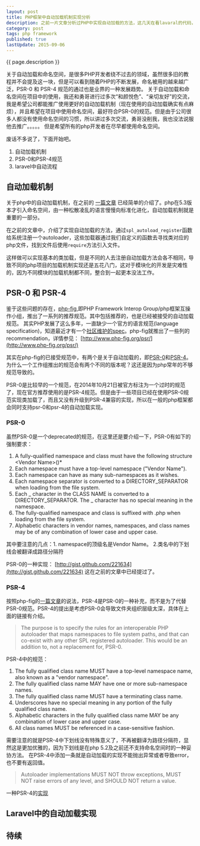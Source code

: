 ```yaml
---
layout: post
title: PHP框架中自动加载机制实现分析
description: 之前一片文章分析过PHP中实现自动加载的方法，这几天在看lavaral的代码，发现其自动加载机制和Yii 2 的自动加载是同样的。这里索性把这种常用的自动加载实现做个简单的总结。
category: post
tags: php framework
published: true
lastUpdate: 2015-09-06
---
```


{{ page.description }}

关于自动加载和命名空间，是很多PHP开发者绕不过去的领域，虽然很多旧的教程并不会提及这一块，但是可以看到随着PHP的不断发展，命名被用的越来越广泛，PSR-0 和 PSR-4 规范的通过也是业界的一种发展趋势。
关于自动加载和命名空间在项目中的使用，我还和勇哥进行过多次“和颜悦色”、“亲切友好”的交流，我是希望公司都能推广使用更好的自动加载机制（现在使用的自动加载确实有点麻烦），并且希望在项目中使用命名空间，最好符合PSR-0的规范。但是由于公司很多人都没有使用命名空间的习惯，所以讲过多次交流，勇哥没削我，我也没法说服他去推广。。。。。
但是希望所有的php开发者在尽早都使用命名空间。

废话不多说了，下面开始吧。

1. 自动加载机制
2. PSR-0和PSR-4规范
3. laravel中自动流程

## 自动加载机制 ##
关于php中的自动加载机制，在之前的 [一篇文章](http://wuxu92.github.io/php-using-spl-autoloader/) 已经简单的介绍了。php在5.3版本才引入命名空间，由一种松散凌乱的语言慢慢向标准化进化，自动加载机制就是重要的一部分。

在之前的文章中，介绍了实现自动加载的方法，通过```spl_autoload_register```函数给系统注册一个autoloader，这些加载器通过我们自定义的函数去寻找类对应的php文件，找到文件后使用`require`方法引入文件。

这样做可以实现基本的类加载，但是不同的人去注册自动加载方法会各不相同，导致不同的php项目的加载机制实现还是五花八门，这对于模块化的开发是灾难性的，因为不同模块的加载机制都不同，整合到一起更本没法工作。

## PSR-0 和 PSR-4 ##
鉴于这些问题的存在，[php-fig](http://www.php-fig.org/),即PHP Framework Interop Group/php框架互操作小组，推出了一系列的推荐规范。其中包括推荐的，也是已经被接受的自动加载规范。
其实PHP发展了这么多年，一直缺少一个官方的语言规范(language specification)，知道最近才有一个[社区维护的spec](https://github.com/php/php-langspec)。php-fig就推出了一些列的recommendation，详情参见： [http://www.php-fig.org/psr/](http://www.php-fig.org/psr/)

其实在php-fig的已接受规范中，有两个是关于自动加载的，即[PSR-0](http://www.php-fig.org/psr/psr-0/)和[PSR-4](http://www.php-fig.org/psr/psr-4/)。为什么一个工作组推出的规范会有两个不同的版本呢？这还是因为php常年的不够规范导致的。

PSR-0是比较早的一个规范，在2014年10月21日被官方标注为一个过时的规范了，现在官方推荐使用的是PSR-4规范。但是由于一些项目已经在使用PSR-0规范实现类加载了，而且又没有升级到PSR-4兼容的实现，所以在一般的php框架都会同时支持psr-0和psr-4的自动加载实现。

### PSR-0 ###
虽然PSR-0是一个deprecated的规范，在这里还是要介绍一下，PSR-0有如下的强制要求：

1. A fully-qualified namespace and class must have the following structure \<Vendor Name>\(<Namespace>\)*<Class Name>
1. Each namespace must have a top-level namespace ("Vendor Name").
1. Each namespace can have as many sub-namespaces as it wishes.
1. Each namespace separator is converted to a DIRECTORY_SEPARATOR when loading from the file system.
1. Each _ character in the CLASS NAME is converted to a DIRECTORY_SEPARATOR. The _ character has no special meaning in the namespace.
1. The fully-qualified namespace and class is suffixed with .php when loading from the file system.
1. Alphabetic characters in vendor names, namespaces, and class names may be of any combination of lower case and upper case.

其中要注意的几点：1. namespace的顶级名是Vendor Name。 2.类名中的下划线会被翻译成路径分隔符

PSR-0的一种实现： [http://gist.github.com/221634](http://gist.github.com/221634) 这在之前的文章中已经提过了。

### PSR-4 ###
按照php-fig的[一篇文章](http://www.php-fig.org/psr/psr-4/meta/)的说法，PSR-4是PSR-0的一种补充，而不是为了代替PSR-0规范。PSR-4的提出是考虑PSR-0会导致文件夹组织层级太深，具体在上面的链接有介绍。

> The purpose is to specify the rules for an interoperable PHP autoloader that maps namespaces to file system paths, and that can co-exist with any other SPL registered autoloader. This would be an addition to, not a replacement for, PSR-0.

PSR-4中的规范：

1. The fully qualified class name MUST have a top-level namespace name, also known as a "vendor namespace".
1. The fully qualified class name MAY have one or more sub-namespace names.
1. The fully qualified class name MUST have a terminating class name.
1. Underscores have no special meaning in any portion of the fully qualified class name.
1. Alphabetic characters in the fully qualified class name MAY be any combination of lower case and upper case.
1. All class names MUST be referenced in a case-sensitive fashion.

需要注意的就是PSR-4中下划线没有特殊意义了，不再被翻译为路径分隔符，显然这是更加优雅的，因为下划线是在php 5.2及之前还不支持命名空间时的一种妥协方法。
在PSR-4中添加一条就是自动加载的实现不能抛出异常或者导致error，也不要有返回值。

> Autoloader implementations MUST NOT throw exceptions, MUST NOT raise errors of any level, and SHOULD NOT return a value.

一种PSR-4的[实现](http://www.php-fig.org/psr/psr-4/examples/)


## Laravel中的自动加载实现 ##

## 待续 ##